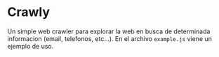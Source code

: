 # Crawly

Un simple web crawler para explorar la web en busca de determinada informacion (email, telefonos, etc...). En el archivo `example.js` viene un ejemplo de uso.